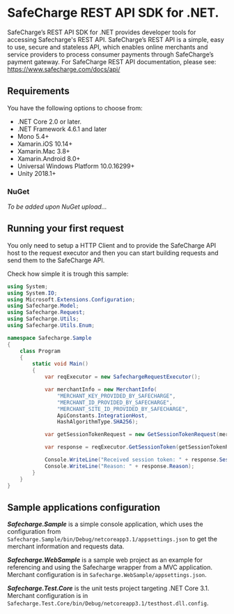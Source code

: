 # SafeCharge REST API SDK for .NET.

SafeCharge’s REST API SDK for .NET provides developer tools for accessing Safecharge's REST API. SafeCharge’s REST API is a simple, easy to use, secure and stateless API, which enables online merchants and service providers to process consumer payments through SafeCharge’s payment gateway. For SafeCharge REST API documentation, please see: https://www.safecharge.com/docs/api/


## Requirements

You have the following options to choose from:
- .NET Core 2.0 or later.
- .NET Framework 4.6.1 and later 
- Mono 5.4+
- Xamarin.iOS 10.14+
- Xamarin.Mac 3.8+
- Xamarin.Android 8.0+
- Universal Windows Platform 10.0.16299+
- Unity 2018.1+

### NuGet
*To be added upon NuGet upload...*

## Running your first request

You only need to setup a HTTP Client and to provide the SafeCharge API host to the request executor and then you can start building requests and send them to the SafeCharge API. 

Check how simple it is trough this sample:

```c#
using System;
using System.IO;
using Microsoft.Extensions.Configuration;
using Safecharge.Model;
using Safecharge.Request;
using Safecharge.Utils;
using Safecharge.Utils.Enum;

namespace Safecharge.Sample
{
    class Program
    {
        static void Main()
        {
            var reqExecutor = new SafechargeRequestExecutor();

            var merchantInfo = new MerchantInfo(
                "MERCHANT_KEY_PROVIDED_BY_SAFECHARGE",
                "MERCHANT_ID_PROVIDED_BY_SAFECHARGE",
                "MERCHANT_SITE_ID_PROVIDED_BY_SAFECHARGE",
                ApiConstants.IntegrationHost,
                HashAlgorithmType.SHA256);

            var getSessionTokenRequest = new GetSessionTokenRequest(merchantInfo);

            var response = reqExecutor.GetSessionToken(getSessionTokenRequest).GetAwaiter().GetResult();

            Console.WriteLine("Received session token: " + response.SessionToken);
            Console.WriteLine("Reason: " + response.Reason);
        }
    }
}

```

## Sample applications configuration

***Safecharge.Sample*** is a simple console application, which uses the configuration from `Safecharge.Sample/bin/Debug/netcoreapp3.1/appsettings.json` to get the merchant information and requests data.

***Safecharge.WebSample***  is a sample web project as an example for referencing and using the Safecharge wrapper from a MVC application. Merchant configuration is in `Safecharge.WebSample/appsettings.json`.

***Safecharge.Test.Core*** is the unit tests project targeting .NET Core 3.1. Merchant configuration is in `Safecharge.Test.Core/bin/Debug/netcoreapp3.1/testhost.dll.config`.